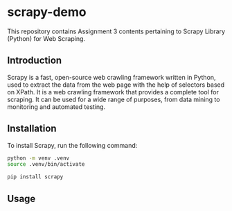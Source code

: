 # scrapy-demo

This repository contains Assignment 3 contents pertaining to Scrapy Library (Python) for Web Scraping. 

## Introduction

Scrapy is a fast, open-source web crawling framework written in Python, used to extract the data from the web page with the help of selectors based on XPath. It is a web crawling framework that provides a complete tool for scraping. It can be used for a wide range of purposes, from data mining to monitoring and automated testing.

## Installation

To install Scrapy, run the following command:

```bash
python -m venv .venv
source .venv/bin/activate

pip install scrapy
```

## Usage

